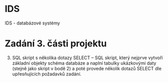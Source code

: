 # IDS
IDS - databázové systémy

# Zadání 3. části projektu
3. SQL skript s několika dotazy SELECT – SQL skript, který nejprve vytvoří základní objekty schéma databáze a naplní tabulky ukázkovými daty (stejně jako skript v bodě 2) a poté provede několik dotazů SELECT dle upřesňujících požadavků zadání.
